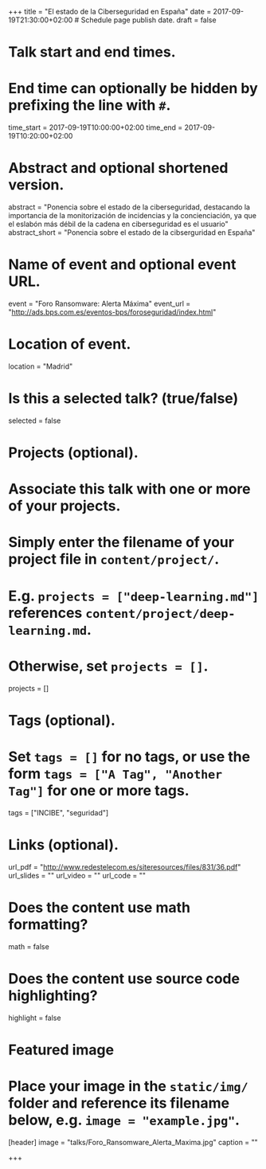 +++
title = "El estado de la Ciberseguridad en España"
date = 2017-09-19T21:30:00+02:00  # Schedule page publish date.
draft = false

# Talk start and end times.
#   End time can optionally be hidden by prefixing the line with `#`.
time_start = 2017-09-19T10:00:00+02:00
time_end = 2017-09-19T10:20:00+02:00

# Abstract and optional shortened version.
abstract = "Ponencia sobre el estado de la ciberseguridad, destacando la importancia de la monitorización de incidencias y la concienciación, ya que el eslabón más débil de la cadena en ciberseguridad es el usuario"
abstract_short = "Ponencia sobre el estado de la cibserguridad en España"

# Name of event and optional event URL.
event = "Foro Ransomware: Alerta Máxima"
event_url = "http://ads.bps.com.es/eventos-bps/foroseguridad/index.html"

# Location of event.
location = "Madrid"

# Is this a selected talk? (true/false)
selected = false

# Projects (optional).
#   Associate this talk with one or more of your projects.
#   Simply enter the filename of your project file in `content/project/`.
#   E.g. `projects = ["deep-learning.md"]` references `content/project/deep-learning.md`.
#   Otherwise, set `projects = []`.
projects = []

# Tags (optional).
#   Set `tags = []` for no tags, or use the form `tags = ["A Tag", "Another Tag"]` for one or more tags.
tags = ["INCIBE", "seguridad"]

# Links (optional).
url_pdf = "http://www.redestelecom.es/siteresources/files/831/36.pdf"
url_slides = ""
url_video = ""
url_code = ""

# Does the content use math formatting?
math = false

# Does the content use source code highlighting?
highlight = false

# Featured image
# Place your image in the `static/img/` folder and reference its filename below, e.g. `image = "example.jpg"`.
[header]
image = "talks/Foro_Ransomware_Alerta_Maxima.jpg"
caption = ""

+++
